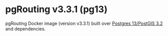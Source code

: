 # pgRouting v3.3.1 (pg13)

pgRouting Docker image (version v3.3.1) built over [Postgres 13/PostGIS 3.2](https://hub.docker.com/r/postgis/postgis/tags?page=1&name=13-3.2) and dependencies.
